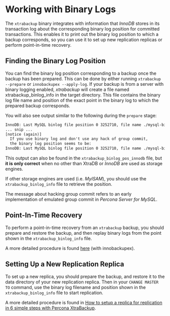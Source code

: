 # Working with Binary Logs

The `xtrabackup` binary integrates with information that *InnoDB* stores in
its transaction log about the corresponding binary log position for committed
transactions. This enables it to print out the binary log position to which a
backup corresponds, so you can use it to set up new replication replicas or
perform point-in-time recovery.

## Finding the Binary Log Position

You can find the binary log position corresponding to a backup once the backup
has been prepared. This can be done by either running `xtrabackup --prepare` or `innobackupex --apply-log`. If your backup is from a
server with binary logging enabled, *xtrabackup* will create a file named
xtrabackup_binlog_info in the target directory. This file contains the
binary log file name and position of the exact point in the binary log to which
the prepared backup corresponds.

You will also see output similar to the following during the `prepare` stage:

```default
InnoDB: Last MySQL binlog file position 0 3252710, file name ./mysql-bin.000001
... snip ...
[notice (again)]
  If you use binary log and don't use any hack of group commit,
  the binary log position seems to be:
InnoDB: Last MySQL binlog file position 0 3252710, file name ./mysql-bin.000001
```

This output can also be found in the `xtrabackup_binlog_pos_innodb` file,
but **it is only correct** when no other than XtraDB or *InnoDB* are used as
storage engines.

If other storage engines are used (i.e. *MyISAM*), you should use the
`xtrabackup_binlog_info` file to retrieve the position.

The message about hacking group commit refers to an early implementation of
emulated group commit in *Percona Server for MySQL*.

## Point-In-Time Recovery

To perform a point-in-time recovery from an `xtrabackup` backup, you should
prepare and restore the backup, and then replay binary logs from the point shown
in the `xtrabackup_binlog_info` file.

A more detailed procedure is found [here](../innobackupex/pit_recovery_ibk.md) (with innobackupex).

## Setting Up a New Replication Replica

To set up a new replica, you should prepare the backup, and restore it to the
data directory of your new replication replica. Then in your `CHANGE MASTER TO`
command, use the binary log filename and position shown in the
`xtrabackup_binlog_info` file to start replication.

A more detailed procedure is found in [How to setup a replica for replication in 6 simple steps with Percona XtraBackup](../howtos/setting_up_replication.md).
